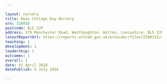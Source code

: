 ```yaml
---

layout: nursery
title: Rose Cottage Day Nursery
urn: 316018
postcode: BL5 3JP
address: 578 Manchester Road, Westhoughton, Bolton, Lancashire, BL5 3JP
latestReportUrl: https://reports.ofsted.gov.uk/provider/files/2596115/urn/316018.pdf
teaching: 1
development: 1
leadership: 1
outcomes: 1
overall: 1
date: 01 April 2018 
datePublish: 6 July 2016

---
```

